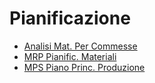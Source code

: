 # Pianificazione
- [Analisi Mat. Per Commesse](Documentazione%20SmeUP/DOC/DOC_SER/000050/JM/_sidebar.md)
- [MRP Pianific. Materiali](Documentazione%20SmeUP/DOC/DOC_SER/000050/M5/_sidebar.md)
- [MPS Piano Princ. Produzione](Documentazione%20SmeUP/DOC/DOC_SER/000050/MP/_sidebar.md)
